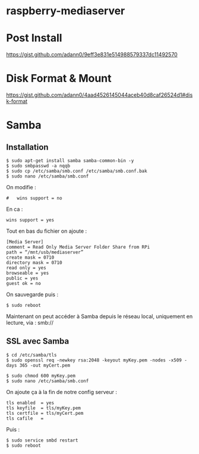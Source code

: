 # raspberry-mediaserver

# Post Install

https://gist.github.com/adann0/9eff3e831e514988579337dc11492570

# Disk Format & Mount

https://gist.github.com/adann0/4aad4526145044aceb40d8caf26524d1#disk-format

# Samba

## Installation

    $ sudo apt-get install samba samba-common-bin -y
    $ sudo smbpasswd -a nqqb
    $ sudo cp /etc/samba/smb.conf /etc/samba/smb.conf.bak
    $ sudo nano /etc/samba/smb.conf

On modifie :

    #   wins support = no

En ca :

    wins support = yes

Tout en bas du fichier on ajoute :

    [Media Server]
    comment = Read Only Media Server Folder Share from RPi
    path = “/mnt/usb/mediaserver”
    create mask = 0710
    directory mask = 0710
    read only = yes
    browseable = yes
    public = yes
    guest ok = no

On sauvegarde puis :

    $ sudo reboot

Maintenant on peut accéder à Samba depuis le réseau local, uniquement en lecture, via :
smb://<ladresseiplocaleduraspberry>

## SSL avec Samba

    $ cd /etc/samba/tls
    $ sudo openssl req -newkey rsa:2048 -keyout myKey.pem -nodes -x509 -days 365 -out myCert.pem

    $ sudo chmod 600 myKey.pem
    $ sudo nano /etc/samba/smb.conf

On ajoute ça à la fin de notre config serveur :

    tls enabled  = yes
    tls keyfile  = tls/myKey.pem
    tls certfile = tls/myCert.pem
    tls cafile   =

Puis :

    $ sudo service smbd restart
    $ sudo reboot



